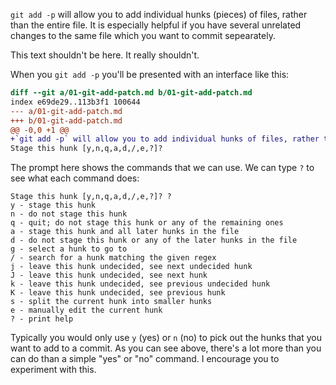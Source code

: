 `git add -p` will allow you to add individual hunks (pieces) of files, rather than the entire file. It is especially helpful if you have several unrelated changes to the same file which you want to commit sepearately.

This text shouldn't be here. It really shouldn't.

When you `git add -p` you'll be presented with an interface like this:

```diff
diff --git a/01-git-add-patch.md b/01-git-add-patch.md
index e69de29..113b3f1 100644
--- a/01-git-add-patch.md
+++ b/01-git-add-patch.md
@@ -0,0 +1 @@
+`git add -p` will allow you to add individual hunks of files, rather than the entire file. It is especially helpful if you have several unrelated changes to the same file which you want to commit sepearately.
Stage this hunk [y,n,q,a,d,/,e,?]?
```

The prompt here shows the commands that we can use. We can type `?` to see what each command does:

```
Stage this hunk [y,n,q,a,d,/,e,?]? ?
y - stage this hunk
n - do not stage this hunk
q - quit; do not stage this hunk or any of the remaining ones
a - stage this hunk and all later hunks in the file
d - do not stage this hunk or any of the later hunks in the file
g - select a hunk to go to
/ - search for a hunk matching the given regex
j - leave this hunk undecided, see next undecided hunk
J - leave this hunk undecided, see next hunk
k - leave this hunk undecided, see previous undecided hunk
K - leave this hunk undecided, see previous hunk
s - split the current hunk into smaller hunks
e - manually edit the current hunk
? - print help
```

Typically you would only use `y` (yes) or `n` (no) to pick out the hunks that you want to add to a commit. As you can see above, there's a lot more than you can do than a simple "yes" or "no" command. I encourage you to experiment with this.
